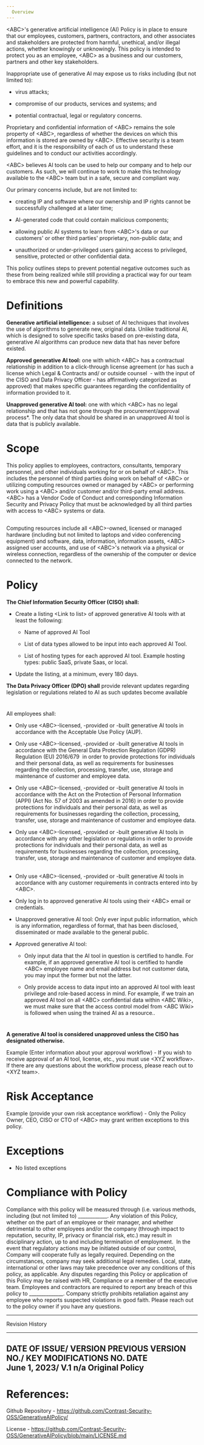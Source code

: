 ```yaml
---
  Overview
---
```


\<ABC\>'s generative artificial intelligence (AI) Policy is in place to ensure that our employees, customers, partners, contractors, and other associates and stakeholders are protected from harmful, unethical, and/or illegal actions, whether knowingly or unknowingly. This policy is intended to protect you as an employee, \<ABC\> as a business and our customers, partners and other key stakeholders. 

Inappropriate use of generative AI may expose us to risks including (but not limited to):

-   virus attacks;

-   compromise of our products, services and systems; and 

-   potential contractual, legal or regulatory concerns.

Proprietary and confidential information of \<ABC\> remains the sole property of \<ABC\>, regardless of whether the devices on which this information is stored are owned by \<ABC\>. Effective security is a team effort, and it is the responsibility of each of us to understand these guidelines and to conduct our activities accordingly.

\<ABC\> believes AI tools can be used to help our company and to help
our customers. As such, we will continue to work to make this
technology available to the \<ABC\> team but in a safe, secure and
compliant way. 

Our primary concerns include, but are not limited to:

-   creating IP and software where our ownership and IP rights cannot be
    successfully challenged at a later time;

-   AI-generated code that could contain malicious components;

-   allowing public AI systems to learn from \<ABC\>'s data or our
    customers' or other third parties' proprietary, non-public data; and

-   unauthorized or under-privileged users gaining access to privileged,
    sensitive, protected or other confidential data.

This policy outlines steps to prevent potential negative outcomes such
as these from being realized while still providing a practical way for
our team to embrace this new and powerful capability.

# Definitions

**Generative artificial intelligence:** a subset of AI techniques that
involves the use of algorithms to generate new, original data. Unlike
traditional AI, which is designed to solve specific tasks based on
pre-existing data, generative AI algorithms can produce new data that
has never before existed.

**Approved generative AI tool:** one with which \<ABC\> has a
contractual relationship in addition to a click-through license
agreement (or has such a license which Legal & Contracts and/ or outside
counsel  - with the input of the CISO and Data Privacy Officer - has
affirmatively categorized as approved) that makes specific guarantees
regarding the confidentiality of information provided to it.

**Unapproved generative AI tool:** one with which \<ABC\> has no legal
relationship and that has not gone through the procurement/approval
process\*. The only data that should be shared in an unapproved AI tool
is data that is publicly available.

# Scope

This policy applies to employees, contractors, consultants, temporary personnel, and other individuals working for or on behalf of \<ABC\>. This includes the personnel of third parties doing work on behalf of \<ABC\> or utilizing computing resources owned or managed by \<ABC\> or performing work using a \<ABC\> and/or customer and/or third-party email address. \<ABC\> has a Vendor Code of Conduct and corresponding Information Security and Privacy Policy that must be acknowledged by all third parties with access to \<ABC\> systems or data.

## 

Computing resources include all \<ABC\>-owned, licensed or managed hardware (including but not limited to laptops and video conferencing equipment) and software, data, information, information assets, \<ABC\> assigned user accounts, and use of \<ABC\>\'s network via a physical or wireless connection, regardless of the ownership of the computer or device connected to the network.

# Policy

**The Chief Information Security Officer (CISO) shall:**

-   Create a listing \<Link to list\> of approved generative AI tools
    with at least the following:

    -   Name of approved AI Tool

    -   List of data types allowed to be input into each approved AI
        Tool.

    -   List of hosting types for each approved AI tool. Example hosting
        types: public SaaS, private Saas, or local.

-   Update the listing, at a minimum, every 180 days.

**The Data Privacy Officer (DPO) shall** provide relevant updates
regarding legislation or regulations related to AI as such updates
become available

# 

All employees shall:

-   Only use \<ABC\>-licensed, -provided or -built generative AI tools in accordance with the Acceptable Use Policy (AUP). 

-   Only use \<ABC\>-licensed, -provided or -built generative AI tools in accordance with the General Data Protection Regulation (GDPR) Regulation (EU) 2016/679  in order to provide protections for individuals and their personal data, as well as requirements for businesses regarding the collection, processing, transfer, use, storage and maintenance of customer and employee data. 

-   Only use \<ABC\>-licensed, -provided or -built generative AI tools in accordance with the Act on the Protection of Personal Information (APPI) (Act No. 57 of 2003 as amended in 2016) in order to provide protections for individuals and their personal data, as well as requirements for businesses regarding the collection, processing, transfer, use, storage and maintenance of customer and employee data. 

-   Only use \<ABC\>-licensed, -provided or -built generative AI tools in accordance with any other legislation or regulations in order to provide protections for individuals and their personal data, as well as requirements for businesses regarding the collection, processing, transfer, use, storage and maintenance of customer and employee data.  

-   Only use \<ABC\>-licensed, -provided or -built generative AI tools in accordance with any customer requirements in contracts entered into by \<ABC\>. 

-   Only log in to approved generative AI tools using their \<ABC\> email or credentials. 

-   Unapproved generative AI tool: Only ever input public information, which is any information, regardless of format, that has been disclosed, disseminated or made available to the general public. 

-   Approved generative AI tool: 

    -   Only input data that the AI tool in question is certified to
        handle. For example, if an approved generative AI tool is
        certified to handle \<ABC\> employee name and email address but
        not customer data, you may input the former but not the latter.

    -   Only provide access to data input into an approved AI tool with
        least privilege and role-based access in mind. For example, if
        we train an approved AI tool on all \<ABC\> confidential data
        within \<ABC Wiki\>, we must make sure that the access control
        model from \<ABC Wiki\>  is followed when using the trained AI
        as a resource..

# 

**A generative AI tool is considered unapproved unless the CISO has designated otherwise.**

Example (Enter information about your approval workflow) - If you wish to receive approval of an AI tool, license, etc., you must use \<XYZ workflow\>. If there are any questions about the workflow process, please reach out to \<XYZ team\>.

# Risk Acceptance

Example (provide your own risk acceptance workflow) - Only the Policy Owner, CEO, CISO or CTO of \<ABC\> may grant written exceptions to this policy.

# Exceptions

-   No listed exceptions

# Compliance with Policy

Compliance with this policy will be measured through (i.e. various
methods, including (but not limited to) \_\_\_\_\_\_\_\_\_\_\_\_. Any
violation of this Policy, whether on the part of an employee or their
manager, and whether detrimental to other employees and/or the company
(through impact to reputation, security, IP, privacy or financial risk,
etc.) may result in disciplinary action, up to and including termination
of employment.  In the event that regulatory actions may be initiated
outside of our control, Company will cooperate fully as legally
required. Depending on the circumstances, company may seek additional
legal remedies. Local, state, international or other laws may take
precedence over any conditions of this policy, as applicable. Any
disputes regarding this Policy or application of this Policy may be
raised with HR, Compliance or a member of the executive team. Employees
and contractors are required to report any breach of this policy to
\_\_\_\_\_\_\_\_\_\_\_\_\_\_. Company strictly prohibits retaliation
against any employee who reports suspected violations in good faith.
Please reach out to the policy owner if you have any questions.

  -----------------------------------------------------------------------
  Revision History                                
  ----------------------- ----------------------- -----------------------
  DATE OF ISSUE/ VERSION  PREVIOUS VERSION NO./   KEY MODIFICATIONS
  NO.                     DATE                    
  June 1, 2023/ V.1       n/a                     Original Policy
  -----------------------------------------------------------------------

# References:

Github Repository -
<https://github.com/Contrast-Security-OSS/GenerativeAIPolicy/>

License -
<https://github.com/Contrast-Security-OSS/GenerativeAIPolicy/blob/main/LICENSE.md>
